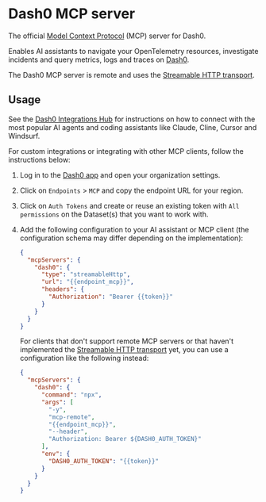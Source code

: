 # Dash0 MCP server

The official [Model Context Protocol](https://modelcontextprotocol.io/introduction) (MCP) server for Dash0.

Enables AI assistants to navigate your OpenTelemetry resources, investigate incidents and query metrics, logs and traces on [Dash0](https://www.dash0.com/).

The Dash0 MCP server is remote and uses the [Streamable HTTP transport](https://modelcontextprotocol.io/specification/2025-03-26/basic/transports#streamable-http).

## Usage

See the [Dash0 Integrations Hub](https://www.dash0.com/hub/integrations?tag=AI) for instructions on how to connect with the most popular AI agents and coding assistants like Claude, Cline, Cursor and Windsurf.

For custom integrations or integrating with other MCP clients, follow the instructions below:

1. Log in to the [Dash0 app](https://app.dash0.com) and open your organization settings.

2. Click on `Endpoints` > `MCP` and copy the endpoint URL for your region.

3. Click on `Auth Tokens` and create or reuse an existing token with `All permissions` on the Dataset(s) that you want to work with.

4. Add the following configuration to your AI assistant or MCP client (the configuration schema may differ depending on the implementation):
   ```json
   {
     "mcpServers": {
       "dash0": {
         "type": "streamableHttp",
         "url": "{{endpoint_mcp}}",
         "headers": {
           "Authorization": "Bearer {{token}}"
         }
       }
     }
   }
   ```
   For clients that don't support remote MCP servers or that haven't implemented the [Streamable HTTP transport](https://modelcontextprotocol.io/specification/2025-03-26/basic/transports#streamable-http) yet, you can use a configuration like the following instead:
   ```json
   {
     "mcpServers": {
       "dash0": {
         "command": "npx",
         "args": [
           "-y",
           "mcp-remote",
           "{{endpoint_mcp}}",
           "--header",
           "Authorization: Bearer ${DASH0_AUTH_TOKEN}"
         ],
         "env": {
           "DASH0_AUTH_TOKEN": "{{token}}"
         }
       }
     }
   }
   ```
